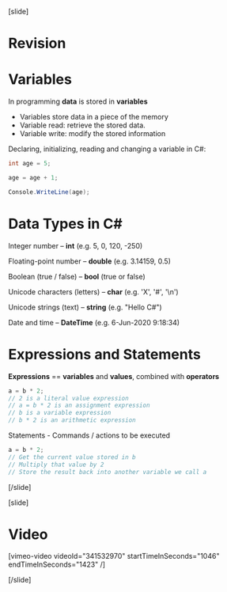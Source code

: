 [slide]
# Revision 

# Variables
In programming **data** is stored in **variables**

  * Variables store data in a piece of the memory
  * Variable read: retrieve the stored data.
  * Variable write: modify the stored information
  
Declaring, initializing, reading and changing a variable in C#:
```csharp
int age = 5;
```

```csharp
age = age + 1;
```

```csharp
Console.WriteLine(age);
```
# Data Types in C#
Integer number – **int** (e.g. 5, 0, 120, -250)

Floating-point number – **double** (e.g. 3.14159, 0.5)

Boolean (true / false) – **bool** (true or false)

Unicode characters (letters) – **char** (e.g. 'X', '#', '\n')

Unicode strings (text) – **string** (e.g. "Hello C#")

Date and time – **DateTime** (e.g. 6-Jun-2020 9:18:34)

# Expressions and Statements
**Expressions** == **variables** and **values**, combined with **operators**

```csharp
a = b * 2;
// 2 is a literal value expression
// a = b * 2 is an assignment expression
// b is a variable expression
// b * 2 is an arithmetic expression
```

Statements - Commands / actions to be executed

```csharp
a = b * 2;
// Get the current value stored in b
// Multiply that value by 2
// Store the result back into another variable we call a
```
[/slide]

[slide]
# Video

[vimeo-video videoId="341532970" startTimeInSeconds="1046" endTimeInSeconds="1423" /]

[/slide]